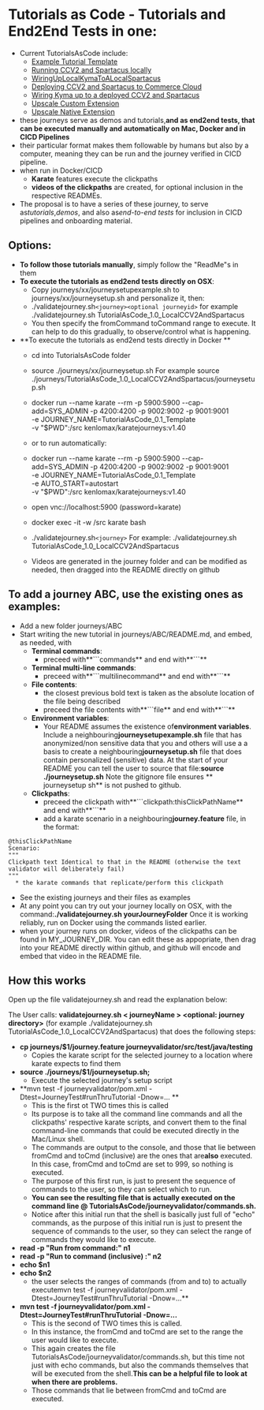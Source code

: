 # Tutorials as Code - Tutorials and End2End Tests in one:

- Current TutorialsAsCode include:
  - [Example Tutorial Template](journeys/TutorialAsCode_0.1_Template)
  - [Running CCV2 and Spartacus locally](journeys/TutorialAsCode_1.0_LocalCCV2AndSpartacus)
  - [WiringUpLocalKymaToALocalSpartacus](journeys/TutorialAsCode_1.1_WiringUpLocalKymaToALocalSpartacus)
  - [Deploying CCV2 and Spartacus to Commerce Cloud](journeys/TutorialAsCode_2.0_DeployCCV2AndSpartacusToCommerceCloud)
  - [Wiring Kyma up to a deployed CCV2 and Spartacus](journeys/TutorialAsCode_2.1_WiringUpKymaWithYourDeployedSpartacus)
  - [Upscale Custom Extension](journeys/TutorialAsCode_3.0_UpscaleCustomExtension)
  - [Upscale Native Extension](journeys/TutorialAsCode_3.1_UpscaleNativeExtension)
- these journeys serve as demos and tutorials,**and  as end2end tests, that can be executed manually and automatically on Mac, Docker and in CICD Pipelines**
- their particular format makes them followable by humans but also by a computer, meaning they can be run and the journey verified in CICD pipeline.
- when run in Docker/CICD
  - **Karate** features execute the clickpaths
  - **videos of the clickpaths** are created, for optional inclusion in the respective READMEs.
- The proposal is to have a series of these journey, to  serve as*tutorials*,*demos*, and also as*end-to-end tests* for inclusion in CICD pipelines and onboarding material.

## Options:

- **To follow those tutorials manually**, simply follow the "ReadMe"s in them
- **To execute the tutorials as end2end tests directly on OSX**:
  - Copy journeys/xx/journeysetupexample.sh to journeys/xx/journeysetup.sh and personalize it, then:
  - ./validatejourney.sh`<journey><optional journeyid>` for example ./validatejourney.sh TutorialAsCode_1.0_LocalCCV2AndSpartacus
  - You then specify the fromCommand toCommand range to execute. It can help to do this gradually, to observe/control what is happening.
- **To execute the tutorials as end2end tests directly in Docker **
  - cd into TutorialsAsCode folder
  - source ./journeys/xx/journeysetup.sh   For example  source ./journeys/TutorialAsCode_1.0_LocalCCV2AndSpartacus/journeysetup.sh
  - docker run --name karate --rm -p 5900:5900 --cap-add=SYS_ADMIN -p 4200:4200 -p 9002:9002 -p 9001:9001 \
     -e JOURNEY_NAME=TutorialAsCode_0.1_Template \
     -v "$PWD":/src kenlomax/karatejourneys:v1.40
  - or to run automatically:
  -  docker run --name karate --rm -p 5900:5900 --cap-add=SYS_ADMIN -p 4200:4200 -p 9002:9002 -p 9001:9001 \
     -e JOURNEY_NAME=TutorialAsCode_0.1_Template \
     -e AUTO_START=autostart \
     -v "$PWD":/src kenlomax/karatejourneys:v1.40

  - open vnc://localhost:5900 (password=karate)
  - docker exec -it -w /src karate bash
  - ./validatejourney.sh`<journey>` For example:  ./validatejourney.sh TutorialAsCode_1.0_LocalCCV2AndSpartacus
  - Videos are generated in the journey folder and can be modified as needed, then dragged into the README directly on github

## To add a journey ABC, use the existing ones as examples:

- Add a new folder journeys/ABC
- Start writing the new tutorial in journeys/ABC/README.md, and embed, as needed,  with
  - **Terminal commands**:
    - preceed with**\```commands** and end with**\```**
  - **Terminal multi-line commands**:
    - preceed with**\```multilinecommand** and end with**\```**
  - **File contents**:
    - the closest previous bold text is taken as the absolute location of the file being described
    - preceed the file contents with**\```file** and end with**\```**
  - **Environment variables**:
    - Your README assumes the existence of**environment variables**. Include a neighbouring**journeysetupexample.sh** file that has anonymized/non sensitive data that you and others will use a a basis to create a neighbouring**journeysetup.sh** file that does contain personalized (sensitive) data. At the start of your README you can tell the user to source that file:**source ./journeysetup.sh**  Note the gitignore file ensures ** journeysetup sh** is not pushed to github.
  - **Clickpaths**:
    - preceed the clickpath with**\```clickpath:thisClickPathName** and end with**\```**
    - add a karate scenario in a neighbouring**journey.feature** file, in the format:

```
@thisClickPathName
Scenario:
"""
Clickpath text Identical to that in the README (otherwise the text validator will deliberately fail)
"""
  * the karate commands that replicate/perform this clickpath
```

- See the existing journeys and their files as examples
- At any point you can try out your journey locally on OSX, with the command:**./validatejourney.sh yourJourneyFolder**  Once it is working reliably, run on Docker using the commands listed earlier.
- when your journey runs on docker, videos of the clickpaths can be found in MY_JOURNEY_DIR. You can edit these as appopriate, then drag into your README directly within github, and github will encode and embed that video in the README file.

## How this works

Open up the file validatejourney.sh and read the explanation below:

The User calls: **validatejourney.sh < journeyName > <optional: journey directory>** (for example ./validatejourney.sh TutorialAsCode_1.0_LocalCCV2AndSpartacus) that does the following steps:

* **cp journeys/$1/journey.feature journeyvalidator/src/test/java/testing**
  * Copies the karate script for the selected journey to a location where karate expects to find them
* **source ./journeys/$1/journeysetup.sh;**
  * Execute the selected journey's setup script
* **mvn test -f journeyvalidator/pom.xml -Dtest=JourneyTest#runThruTutorial -Dnow=... **
  * This is the first ot TWO times this is called
  * Its purpose is to take all the command line commands and all the clickpaths' respective karate scripts, and convert them to the final command-line commands that could be executed directly in the Mac/Linux shell.
  * The commands are output to the console, and those that lie between fromCmd and toCmd (inclusive) are the ones that are**also** executed. In this case, fromCmd and toCmd are set to 999, so nothing is executed.
  * The purpose of this first run, is just to present the sequence of commands to the user, so they can select which to run.
  * **You can see the resulting file that is actually executed on the command line @ TutorialsAsCode/journeyvalidator/commands.sh.**
  * Notice after this initial run that the shell is basically just full of "echo" commands, as the purpose of this initial run is just to present the sequence of commands to the user, so they can select the range of commands they would like to execute.
* **read -p "Run from command:" n1**
* **read -p "Run to command (inclusive) :" n2**
* **echo $n1**
* **echo $n2**
  * the user selects the ranges of commands (from and to) to actually executemvn test -f journeyvalidator/pom.xml -Dtest=JourneyTest#runThruTutorial -Dnow=...**
* **mvn test -f journeyvalidator/pom.xml -Dtest=JourneyTest#runThruTutorial -Dnow=...**
  * This is the second of TWO times this is called.
  * In this instance, the fromCmd and toCmd are set to the range the user would like to execute.
  * This again creates the file  TutorialsAsCode/journeyvalidator/commands.sh, but this time not just with echo commands, but also the commands themselves that will be executed from the shell.**This can be a helpful file to look at when there are problems.**
  * Those commands that lie between fromCmd and toCmd are executed.

